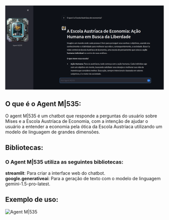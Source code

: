![Agent M|535](https://github.com/smokingsnakes83/agent_Ml535/blob/main/assets/asset1.png?raw=true)

## **O que é o Agent M|535**:
O agent M|535 é um chatbot que responde a perguntas do usuário sobre Mises e a Escola Austríaca de Economia, com a intenção de ajudar o usuário a entender a economia pela ótica da Escola Austríaca utilizando um modelo de linguagem de grandes dimensões.

## **Bibliotecas**:
### **O Agent M|535 utiliza as seguintes bibliotecas**:<br>
**streamlit**: Para criar a interface web do chatbot.<br>
**google.generativeai**: Para a geração de texto com o modelo de linguagem gemini-1.5-pro-latest.<br>

## **Exemplo de uso:**
![Agent M|535](https://github.com/smokingsnakes83/agent_Ml535/blob/main/assets/asset4.gif)
